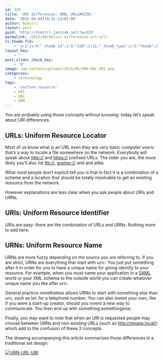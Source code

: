 ```yaml
---
id: 329
title: 'URI differences: URN, URL&#8230;'
date: '2015-08-04T19:31:12+01:00'
author: Dimitri
layout: post
guid: 'http://dimitri.janczak.net/?p=329'
permalink: /2015/08/04/uri-differences-urn-url/
tc-thumb-fld:
    - 'a:2:{s:9:"_thumb_id";s:3:"328";s:11:"_thumb_type";s:5:"thumb";}'
layout_key:
    - ''
post_slider_check_key:
    - '0'
image: /wp-content/uploads/2015/08/URN-URL-URI.png
categories:
    - terminology
tags:
    - 'uniform resource'
    - URI
    - URL
    - URN
---
```


You are probably using those concepts without knowing: today let’s speak about URI differences.

## URLs: Uniform Resource Locator

Most of us know what is an URL even they are very basic computer users: that’s a way to locate a file somewhere on the network. Everybody will speak about [http://](https://en.wikipedia.org/wiki/Hypertext_Transfer_Protocol) and [https://](https://en.wikipedia.org/wiki/HTTPS) prefixed URLs. The older you are, the more likely you’ll also list [ftp://](https://en.wikipedia.org/wiki/File_Transfer_Protocol), [gopher://](https://en.wikipedia.org/wiki/Gopher_%28protocol%29) and and alike.

What most people don’t explicit tell you is that in fact it is a combination of a scheme and a location that should be totally resolvable to get an existing resource from the network.

However explanations are less clear when you ask people about URIs and URNs.

## URIs: Uniform Resource Identifier

URIs are easy: there are the combination of URLs and URNs. Nothing more to add here.

## URNs: Uniform Resource Name

URNs are more fuzzy depending on the source you are referring to. If you are strict, URNs are everything that start with urn:. You just put something after it in order for you to have a unique name for giving identity to your resource. For example, when you must name your application in a [SAML](https://en.wikipedia.org/wiki/Security_Assertion_Markup_Language) world or your XML schema to the outside world you can create whatever unique name you like after urn:.

General practice nonetheless allows URNs to start with something else than urn, such as tel: for a telephone number. You can also invent your own, like if you were a start-up creator, should you invent a new way to communicate. You then end up with something:somethingelse.

Finally, you may want to note that when an URI is requested people may choose between URNs and non-existing URLs (such as http://myapp.local/) which add to the confusion of these 3 concepts.

The drawing accompanying this article summarizes those differences in a traditional set design:

[![URN-URL-URI](http://dimitri.janczak.net/wp-content/uploads/2015/08/URN-URL-URI.png)](http://dimitri.janczak.net/wp-content/uploads/2015/08/URN-URL-URI.png)